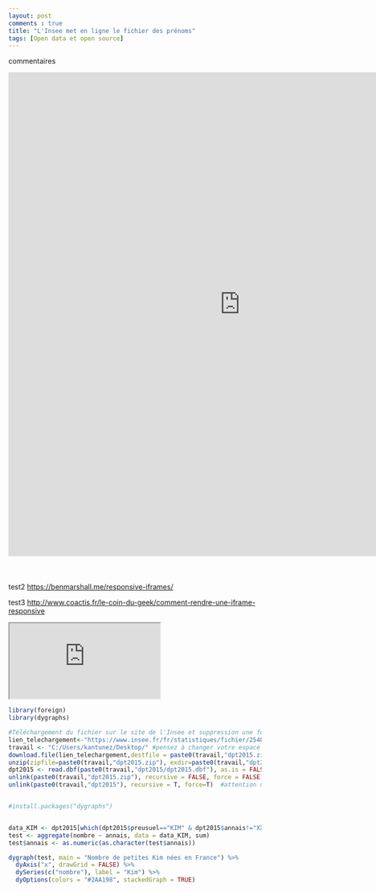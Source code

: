 ```yaml
---
layout: post
comments : true
title: "L'Insee met en ligne le fichier des prénoms"
tags: [Open data et open source]
--- 
```


commentaires 

<div style="position:relative;width:1000px;height:1000px;overflow:hidden;"><iframe scrolling="no" style="position:absolute;width:1000px;height:1000px;left:-41px;top:-41px;" src="https://antuki.github.io/figure/fichier_prenoms_html1.html"></iframe></div>


test2 https://benmarshall.me/responsive-iframes/

test3 http://www.coactis.fr/le-coin-du-geek/comment-rendre-une-iframe-responsive
<div class="conteneur">
<iframe src="https://antuki.github.io/figure/fichier_prenoms_html1.html"></iframe>
</div>

<!--break-->

```r
library(foreign)
library(dygraphs)

#Téléchargement du fichier sur le site de l'Insee et suppression une fois chargé dans R
lien_telechargement<-"https://www.insee.fr/fr/statistiques/fichier/2540004/dpt2015.zip"
travail <- "C:/Users/kantunez/Desktop/" #pensez à changer votre espace de travail
download.file(lien_telechargement,destfile = paste0(travail,"dpt2015.zip")) #on télécharge
unzip(zipfile=paste0(travail,"dpt2015.zip"), exdir=paste0(travail,"dpt2015")) #on dézippe
dpt2015 <- read.dbf(paste0(travail,"dpt2015/dpt2015.dbf"), as.is = FALSE) 
unlink(paste0(travail,"dpt2015.zip"), recursive = FALSE, force = FALSE)
unlink(paste0(travail,"dpt2015"), recursive = T, force=T)  #attention ne pas mettre de / à la fin


#install.packages("dygraphs")


data_KIM <- dpt2015[which(dpt2015$preusuel=="KIM" & dpt2015$annais!="XXXX" & dpt2015$sexe==2),]
test <- aggregate(nombre ~ annais, data = data_KIM, sum)
test$annais <- as.numeric(as.character(test$annais))

dygraph(test, main = "Nombre de petites Kim nées en France") %>%
  dyAxis("x", drawGrid = FALSE) %>%
  dySeries(c("nombre"), label = "Kim") %>%
  dyOptions(colors = "#2AA198", stackedGraph = TRUE) 
```
